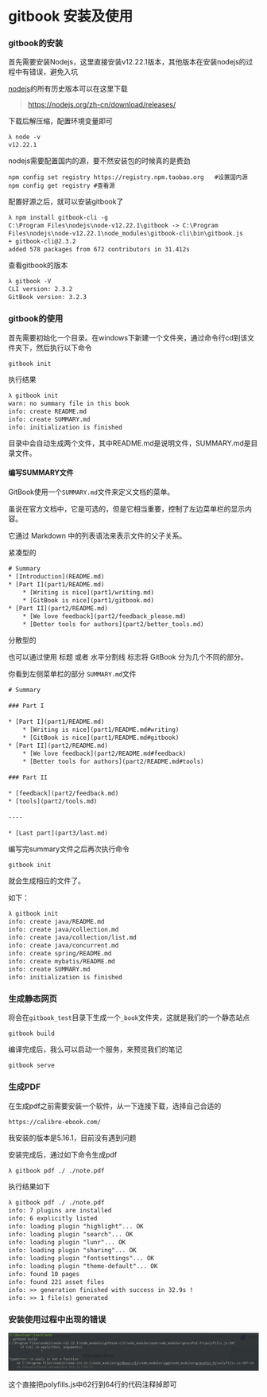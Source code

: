 # gitbook 安装及使用

### gitbook的安装



首先需要安装Nodejs，这里直接安装v12.22.1版本，其他版本在安装nodejs的过程中有错误，避免入坑

[nodejs](https://nodejs.org/zh-cn/download/releases/)的所有历史版本可以在这里下载

> https://nodejs.org/zh-cn/download/releases/

下载后解压缩，配置环境变量即可

```shell
λ node -v
v12.22.1
```

nodejs需要配置国内的源，要不然安装包的时候真的是费劲

```shell
npm config set registry https://registry.npm.taobao.org   #设置国内源
npm config get registry #查看源
```

配置好源之后，就可以安装gitbook了

```shell
λ npm install gitbook-cli -g
C:\Program Files\nodejs\node-v12.22.1\gitbook -> C:\Program Files\nodejs\node-v12.22.1\node_modules\gitbook-cli\bin\gitbook.js
+ gitbook-cli@2.3.2
added 578 packages from 672 contributors in 31.412s
```

查看gitbook的版本

```shell
λ gitbook -V
CLI version: 2.3.2
GitBook version: 3.2.3
```









### gitbook的使用

首先需要初始化一个目录。在windows下新建一个文件夹，通过命令行cd到该文件夹下，然后执行以下命令

```shell
gitbook init
```

执行结果

```shell
λ gitbook init
warn: no summary file in this book
info: create README.md
info: create SUMMARY.md
info: initialization is finished
```

目录中会自动生成两个文件，其中README.md是说明文件，SUMMARY.md是目录文件。

#### 编写SUMMARY文件

GitBook使用一个`SUMMARY.md`文件来定义文档的菜单。

虽说在官方文档中，它是可选的，但是它相当重要，控制了左边菜单栏的显示内容。

它通过 Markdown 中的列表语法来表示文件的父子关系。

紧凑型的

```
# Summary
* [Introduction](README.md)
* [Part I](part1/README.md)
    * [Writing is nice](part1/writing.md)
    * [GitBook is nice](part1/gitbook.md)
* [Part II](part2/README.md)
    * [We love feedback](part2/feedback_please.md)
    * [Better tools for authors](part2/better_tools.md)
```

分散型的

也可以通过使用 标题 或者 水平分割线 标志将 GitBook 分为几个不同的部分。

你看到左侧菜单栏的部分 `SUMMARY.md`文件

```
# Summary

### Part I

* [Part I](part1/README.md)
    * [Writing is nice](part1/README.md#writing)
    * [GitBook is nice](part1/README.md#gitbook)
* [Part II](part2/README.md)
    * [We love feedback](part2/README.md#feedback)
    * [Better tools for authors](part2/README.md#tools)

### Part II

* [feedback](part2/feedback.md)
* [tools](part2/tools.md)

----

* [Last part](part3/last.md)
```

编写完summary文件之后再次执行命令

```
gitbook init
```

就会生成相应的文件了。

如下：

```shell
λ gitbook init
info: create java/README.md
info: create java/collection.md
info: create java/collection/list.md
info: create java/concurrent.md
info: create spring/README.md
info: create mybatis/README.md
info: create SUMMARY.md
info: initialization is finished
```



### 生成静态网页

将会在`gitbook_test`目录下生成一个`_book`文件夹，这就是我们的一个静态站点

```
gitbook build
```

编译完成后，我么可以启动一个服务，来预览我们的笔记

```
gitbook serve
```



### 生成PDF

在生成pdf之前需要安装一个软件，从一下连接下载，选择自己合适的

```
https://calibre-ebook.com/
```

我安装的版本是5.16.1，目前没有遇到问题

安装完成后，通过如下命令生成pdf

```
λ gitbook pdf ./ ./note.pdf
```

执行结果如下

```
λ gitbook pdf ./ ./note.pdf
info: 7 plugins are installed
info: 6 explicitly listed
info: loading plugin "highlight"... OK
info: loading plugin "search"... OK
info: loading plugin "lunr"... OK
info: loading plugin "sharing"... OK
info: loading plugin "fontsettings"... OK
info: loading plugin "theme-default"... OK
info: found 10 pages
info: found 221 asset files
info: >> generation finished with success in 32.9s !
info: >> 1 file(s) generated
```



### 安装使用过程中出现的错误

![image-20220425132347160](../../.img/gitbook/image-20220425132347160.png)

这个直接把polyfills.js中62行到64行的代码注释掉即可

